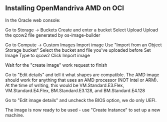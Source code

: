 Installing OpenMandriva AMD on OCI
----------------------------------
In the Oracle web console:

Go to Storage -> Buckets
Create and enter a bucket
Select Upload
Upload the qcow2 file generated by os-image-builder

Go to Compute -> Custom Images
Import image
Use "Import from an Object Storage bucket"
Select the bucket and file you've uploaded before
Set Image Type to qcow2
Click Import image

Wait for the "create image" work request to finish

Go to "Edit details" and tell it what shapes are compatible.
The AMD image should work for anything that uses an AMD processor
(NOT Intel or ARM). At the time of writing, this would be
VM.Standard.E3.Flex, VM.Standard.E4.Flex, BM.Standard.E3.128,
 and BM.Standard.E4.128

Go to "Edit image details" and uncheck the BIOS option, we
do only UEFI.

The image is now ready to be used - use "Create Instance"
to set up a new machine.
